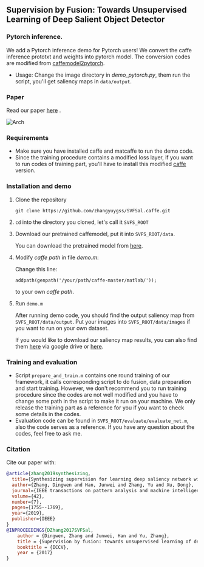 ## Supervision by Fusion: Towards Unsupervised Learning of Deep Salient Object Detector

### Pytorch inference.
We add a Pytorch inference demo for Pytorch users!
We convert the caffe inference prototxt and weights into pytorch model.
The conversion codes are modified from 
[caffemodel2pytorch](https://github.com/vadimkantorov/caffemodel2pytorch).

+ Usage:
Change the image directory in *demo_pytorch.py*, them run the script,
you'll get saliency maps in `data/output`.


### Paper
Read our paper [here](http://openaccess.thecvf.com/content_ICCV_2017/papers/Zhang_Supervision_by_Fusion_ICCV_2017_paper.pdf) .

![Arch](https://zhangyuygss.github.io/uploads/SVFSal_Arch.png)

### Requirements

+ Make sure you have installed caffe and matcaffe to run the demo code.
+ Since the training procedure contains a modified loss layer, if you want to run codes of training part, you'll have to install this modified [caffe](https://github.com/zhangyuygss/caffe-modified) version. 

### Installation and demo

1. Clone the repository

   `git clone https://github.com/zhangyuygss/SVFSal.caffe.git  `

2. `cd` into the directory you cloned, let's call it `SVFS_ROOT`

3. Download our pretrained caffemodel, put it into `SVFS_ROOT/data`.

   You can download the pretrained model from [here](https://drive.google.com/open?id=1zwXvBkaGcGxyYfE_K9zfa69K2npdZbIx).

4. Modify *caffe path* in file *demo.m*:

   Change this line:

   `addpath(genpath('/your/path/caffe-master/matlab/'));`

   to your own *caffe path*.

5. Run `demo.m`

   After running demo code, you should find the output saliency map from `SVFS_ROOT/data/output`. Put your images into `SVFS_ROOT/data/images` if you want to run on your own dataset.

   If you would like to download our saliency map results, you can also find them [here](https://drive.google.com/open?id=1U04GTkN7KkNFDgT4iUqspJote7QYqGiG) via google drive or [here](https://pan.baidu.com/s/1gfCOxkJ).

### Training and evaluation

+ Script `prepare_and_train.m` contains one round training of our framework, it calls corresponding script to do fusion, data preparation and start training. However, we don't recommend you to run training procedure since the codes are not well modified and you have to change some path in the script to make it run on your machine. We only release the training part as a reference for you if you want to check some details in the codes.
+ Evaluation code can be found in `SVFS_ROOT/evaluate/evaluate_net.m`, also the code serves as a reference. If you have any question about the codes, feel free to ask me.

### Citation

Cite our paper with:

```bibtex
@article{zhang2019synthesizing,
  title={Synthesizing supervision for learning deep saliency network without human annotation},
  author={Zhang, Dingwen and Han, Junwei and Zhang, Yu and Xu, Dong},
  journal={IEEE transactions on pattern analysis and machine intelligence},
  volume={42},
  number={7},
  pages={1755--1769},
  year={2019},
  publisher={IEEE}
}
@INPROCEEDINGS{DZhang2017SVFSal,
	author = {Dingwen, Zhang and Junwei, Han and Yu, Zhang},
	title = {Supervision by fusion: towards unsupervised learning of deep salient object detector},
	booktitle = {ICCV},
	year = {2017}
}
```

